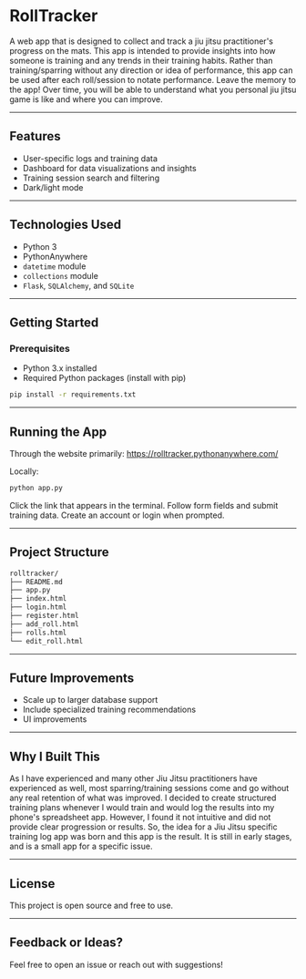 # RollTracker

A web app that is designed to collect and track a jiu jitsu practitioner's progress on the mats. This app is intended to provide insights into how someone is training and any trends in their training habits. Rather than training/sparring without any direction or idea of performance, this app can be used after each roll/session to notate performance. Leave the memory to the app! Over time, you will be able to understand what you personal jiu jitsu game is like and where you can improve. 

---

## Features

- User-specific logs and training data
- Dashboard for data visualizations and insights
- Training session search and filtering
- Dark/light mode

---

## Technologies Used

- Python 3
- PythonAnywhere
- `datetime` module
- `collections` module
- `Flask`, `SQLAlchemy`, and `SQLite`

---

## Getting Started

### Prerequisites

- Python 3.x installed
- Required Python packages (install with pip)

```bash
pip install -r requirements.txt
```

---

## Running the App

Through the website primarily: https://rolltracker.pythonanywhere.com/

Locally:
```bash
python app.py
```

Click the link that appears in the terminal. Follow form fields and submit training data. Create an account or login when prompted.

---

## Project Structure

```bash
rolltracker/
├── README.md
├── app.py
├── index.html
├── login.html
├── register.html
├── add_roll.html
├── rolls.html
└── edit_roll.html

```

---

## Future Improvements

- Scale up to larger database support
- Include specialized training recommendations
- UI improvements

---

## Why I Built This

As I have experienced and many other Jiu Jitsu practitioners have experienced as well, most sparring/training sessions come and go without any real retention of what was improved. I decided to create structured training plans whenever I would train and would log the results into my phone's spreadsheet app. However, I found it not intuitive and did not provide clear progression or results. So, the idea for a Jiu Jitsu specific training log app was born and this app is the result. It is still in early stages, and is a small app for a specific issue.  

---

## License

This project is open source and free to use.

---

## Feedback or Ideas?

Feel free to open an issue or reach out with suggestions!
